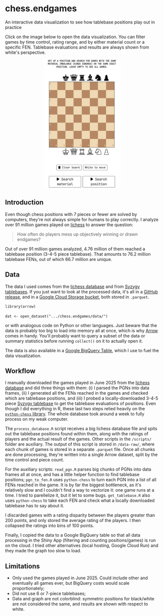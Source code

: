 # chess.endgames
An interactive data visualization to see how tablebase positions play out in practice

Click on the image below to open the data visualization. You can filter games by time control, rating range, and by either material count or a specific FEN. Tablebase evaluations and results are always shown from white's perspective.

<div align="center">
  <a href="https://igorrigolon.shinyapps.io/chess_endgames/" target="_blank">
    <img src="examples/main.png" alt="Click here to open" width="50%">
  </a>
</div>

## Introduction

Even though chess positions with 7 pieces or fewer are solved by computers, they're not always simple for humans to play correctly. I analyze over 91 million games played on [lichess](lichess.org) to answer the question:

> How often do players mess up objectively winning or drawn endgames?

Out of over 91 million games analyzed, 4.76 million of them reached a tablebase position (3-4-5 piece tablebase). That amounts to 76.2 million tablebase FENs, out of which 66.7 million are unique.

## Data

The data I used comes from the [lichess database](https://database.lichess.org/) and from [Syzygy tablebases](https://syzygy-tables.info/#download). If you just want to look at the processed data, it's all in a [GitHub release](https://github.com/IgorRigolon/chess.endgames/releases/tag/data), and in a [Google Cloud Storage bucket](https://storage.googleapis.com/chess_endgames/chess_endgames_2025-06.parquet), both stored in `.parquet`.

```
library(arrow)

dat <- open_dataset(".../chess.endgames/data/")
```

or with analogous code on Python or other languages. Just beware that the data is probably too big to load into memory all at once, which is why [Arrow](https://arrow.apache.org/) comes in handy. You'll probably want to query a subset of the data or summary statistics before running `collect()` on it to actually open it.

The data is also available in a [Google BigQuery Table](https://console.cloud.google.com/bigquery?hl=en&inv=1&invt=Ab5SZQ&project=absolute-text-417919&ws=!1m5!1m4!4m3!1sabsolute-text-417919!2schess_endgames!3schess-endgames), which I use to fuel the data visualization.

## Workflow

I manually downloaded the games played in June 2025 from the [lichess database](https://database.lichess.org/) and did three things with them: (i) I parsed the PGNs into data frames, (ii) I generated all the FENs reached in the games and checked which are tablebase positions, and (iii) I probed a locally-downloaded 3-4-5 piece [Syzygy tablebase](https://syzygy-tables.info/#download) to get the tablebase evaluations of positions. Even though I did everything in R, these last two steps relied heavily on the [`python-chess` library](https://pypi.org/project/chess/). The whole database took around a week to fully process on my weak computer.

The `process_database.R` script receives a big lichess database file and spits out the tablebase positions found within them, along with the ratings of players and the actual result of the games. Other scripts in the `/scripts/` folder are auxiliary. The output of this script is stored in `/data-raw/`, where each chunk of games is stored in a separate `.parquet` file. Once all chunks are done processing, they're written into a single Arrow dataset, split by the time control and piece count.

For the auxiliary scripts: `read_pgn.R` parses big chunks of PGNs into data frames all at once, and has a little helper function to find tablebase positions; `pgn_to_fen.R` uses `python-chess` to turn each PGN into a list of all FENs reached in the game. It is by far the biggest bottleneck, as it's relatively slow and I couldn't find a way to vectorize it: one game runs at a time. I tried to parellelize it, but it let to some bugs. `get_tablebase.R` also uses `python-chess` to take each FEN and check what a locally downloaded tablebase has to say about it.

I discarded games with a rating disparity between the players greater than 200 points, and only stored the average rating of the players. I then collapsed the ratings into bins of 100 points.

Finally, I copied the data to a Google BigQuery table so that all data processing in the Shiny App (filtering and counting positions/games) is run on the cloud. I tried other alternatives (local hosting, Google Cloud Run) and they made the graph too slow to load.

## Limitations

- Only used the games played in June 2025. Could include other and eventually all games ever, but BigQuery costs would scale proportionately;
- Did not use 6 or 7-piece tablebases;
- Data and graph are not colorblind: symmetric positions for black/white are not considered the same, and results are shown with respect to white.
